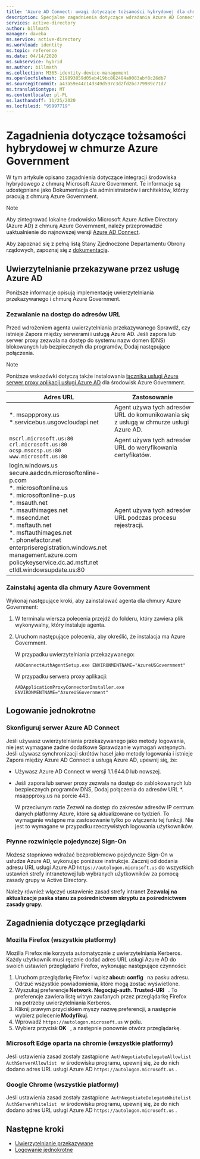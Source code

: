 ```yaml
---
title: 'Azure AD Connect: uwagi dotyczące tożsamości hybrydowej dla chmury Azure Government'
description: Specjalne zagadnienia dotyczące wdrażania Azure AD Connect w chmurze Azure Government.
services: active-directory
author: billmath
manager: daveba
ms.service: active-directory
ms.workload: identity
ms.topic: reference
ms.date: 04/14/2020
ms.subservice: hybrid
ms.author: billmath
ms.collection: M365-identity-device-management
ms.openlocfilehash: 219893859d05eb419bc862484a9083abf8c26db7
ms.sourcegitcommit: a43a59e44c14d349d597c3d2fd2bc779989c71d7
ms.translationtype: MT
ms.contentlocale: pl-PL
ms.lasthandoff: 11/25/2020
ms.locfileid: "95997719"
---
```

# <a name="hybrid-identity-considerations-for-the-azure-government-cloud"></a>Zagadnienia dotyczące tożsamości hybrydowej w chmurze Azure Government

W tym artykule opisano zagadnienia dotyczące integracji środowiska hybrydowego z chmurą Microsoft Azure Government. Te informacje są udostępniane jako Dokumentacja dla administratorów i architektów, którzy pracują z chmurą Azure Government.

> [!NOTE]
> Aby zintegrować lokalne środowisko Microsoft Azure Active Directory (Azure AD) z chmurą Azure Government, należy przeprowadzić uaktualnienie do najnowszej wersji [Azure AD Connect](https://www.microsoft.com/download/details.aspx?id=47594).

Aby zapoznać się z pełną listą Stany Zjednoczone Departamentu Obrony rządowych, zapoznaj się z [dokumentacją](/office365/enterprise/office-365-u-s-government-dod-endpoints).

## <a name="azure-ad-pass-through-authentication"></a>Uwierzytelnianie przekazywane przez usługę Azure AD

Poniższe informacje opisują implementację uwierzytelniania przekazywanego i chmurę Azure Government.

### <a name="allow-access-to-urls"></a>Zezwalanie na dostęp do adresów URL

Przed wdrożeniem agenta uwierzytelniania przekazywanego Sprawdź, czy istnieje Zapora między serwerami i usługą Azure AD. Jeśli zapora lub serwer proxy zezwala na dostęp do systemu nazw domen (DNS) blokowanych lub bezpiecznych dla programów, Dodaj następujące połączenia.

> [!NOTE]
> Poniższe wskazówki dotyczą także instalowania [łącznika usługi Azure serwer proxy aplikacji usługi Azure AD](../manage-apps/what-is-application-proxy.md) dla środowisk Azure Government.

|Adres URL |Zastosowanie|
|-----|-----|
|&#42;. msappproxy.us</br>&#42;.servicebus.usgovcloudapi.net|Agent używa tych adresów URL do komunikowania się z usługą w chmurze usługi Azure AD. |
|`mscrl.microsoft.us:80` </br>`crl.microsoft.us:80` </br>`ocsp.msocsp.us:80` </br>`www.microsoft.us:80`| Agent używa tych adresów URL do weryfikowania certyfikatów.|
|login.windows.us </br>secure.aadcdn.microsoftonline-p.com </br>&#42;. microsoftonline.us </br>&#42;. microsoftonline-p.us </br>&#42;. msauth.net </br>&#42;. msauthimages.net </br>&#42;. msecnd.net</br>&#42;. msftauth.net </br>&#42;. msftauthimages.net</br>&#42;. phonefactor.net </br>enterpriseregistration.windows.net</br>management.azure.com </br>policykeyservice.dc.ad.msft.net</br>ctldl.windowsupdate.us:80| Agent używa tych adresów URL podczas procesu rejestracji.

### <a name="install-the-agent-for-the-azure-government-cloud"></a>Zainstaluj agenta dla chmury Azure Government

Wykonaj następujące kroki, aby zainstalować agenta dla chmury Azure Government:

1. W terminalu wiersza polecenia przejdź do folderu, który zawiera plik wykonywalny, który instaluje agenta.
1. Uruchom następujące polecenia, aby określić, że instalacja ma Azure Government.

   W przypadku uwierzytelniania przekazywanego:

   ```
   AADConnectAuthAgentSetup.exe ENVIRONMENTNAME="AzureUSGovernment"
   ```

   W przypadku serwera proxy aplikacji:

   ```
   AADApplicationProxyConnectorInstaller.exe ENVIRONMENTNAME="AzureUSGovernment" 
   ```

## <a name="single-sign-on"></a>Logowanie jednokrotne

### <a name="set-up-your-azure-ad-connect-server"></a>Skonfiguruj serwer Azure AD Connect

Jeśli używasz uwierzytelniania przekazywanego jako metody logowania, nie jest wymagane żadne dodatkowe Sprawdzanie wymagań wstępnych. Jeśli używasz synchronizacji skrótów haseł jako metody logowania i istnieje Zapora między Azure AD Connect a usługą Azure AD, upewnij się, że:

- Używasz Azure AD Connect w wersji 1.1.644.0 lub nowszej.
- Jeśli zapora lub serwer proxy zezwala na dostęp do zablokowanych lub bezpiecznych programów DNS, Dodaj połączenia do adresów URL &#42;. msappproxy.us na porcie 443.

  W przeciwnym razie Zezwól na dostęp do zakresów adresów IP centrum danych platformy Azure, które są aktualizowane co tydzień. To wymaganie wstępne ma zastosowanie tylko po włączeniu tej funkcji. Nie jest to wymagane w przypadku rzeczywistych logowania użytkowników.

### <a name="roll-out-seamless-single-sign-on"></a>Płynne rozwinięcie pojedynczej Sign-On

Możesz stopniowo wdrażać bezproblemowo pojedyncze Sign-On w usłudze Azure AD, wykonując poniższe instrukcje. Zacznij od dodania adresu URL usługi Azure AD `https://autologon.microsoft.us` do wszystkich ustawień strefy intranetowej lub wybranych użytkowników za pomocą zasady grupy w Active Directory.

Należy również włączyć ustawienie zasad strefy intranet **Zezwalaj na aktualizacje paska stanu za pośrednictwem skryptu za pośrednictwem zasady grupy**.

## <a name="browser-considerations"></a>Zagadnienia dotyczące przeglądarki

### <a name="mozilla-firefox-all-platforms"></a>Mozilla Firefox (wszystkie platformy)

Mozilla Firefox nie korzysta automatycznie z uwierzytelniania Kerberos. Każdy użytkownik musi ręcznie dodać adres URL usługi Azure AD do swoich ustawień przeglądarki Firefox, wykonując następujące czynności:

1. Uruchom przeglądarkę Firefox i wpisz **about: config**   na pasku adresu. Odrzuć wszystkie powiadomienia, które mogą zostać wyświetlone.
1. Wyszukaj preferencje **Network. Negocjuj-auth. Trusted-URI**   . To preferencje zawiera listę witryn zaufanych przez przeglądarkę Firefox na potrzeby uwierzytelniania Kerberos.
1. Kliknij prawym przyciskiem myszy nazwę preferencji, a następnie wybierz polecenie **Modyfikuj**.
1. Wprowadź `https://autologon.microsoft.us` w polu.
1. Wybierz przycisk **OK**   , a następnie ponownie otwórz przeglądarkę.

### <a name="microsoft-edge-based-on-chromium-all-platforms"></a>Microsoft Edge oparta na chromie (wszystkie platformy)

Jeśli ustawienia zasad zostały zastąpione  `AuthNegotiateDelegateAllowlist`   `AuthServerAllowlist`   w środowisku programu, upewnij się, że do nich dodano adres URL usługi Azure AD `https://autologon.microsoft.us` .

### <a name="google-chrome-all-platforms"></a>Google Chrome (wszystkie platformy)

Jeśli ustawienia zasad zostały zastąpione  `AuthNegotiateDelegateWhitelist`   `AuthServerWhitelist`   w środowisku programu, upewnij się, że do nich dodano adres URL usługi Azure AD `https://autologon.microsoft.us` .

## <a name="next-steps"></a>Następne kroki

- [Uwierzytelnianie przekazywane](how-to-connect-pta-quick-start.md#step-1-check-the-prerequisites)
- [Logowanie jednokrotne](how-to-connect-sso-quick-start.md#step-1-check-the-prerequisites)